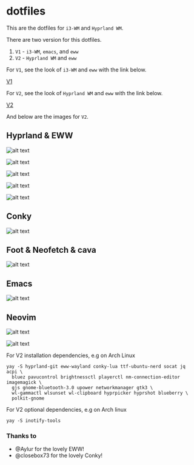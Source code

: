 # dotfiles
This are the dotfiles for ```i3-WM``` and ```Hyprland WM```.

There are two version for this dotfiles.

1. ```V1``` - ```i3-WM```, ```emacs```, and ```eww```
2. ```V2``` - ```Hyprland WM``` and ```eww```

For ```V1```, see the look of ```i3-WM``` and ```eww``` with the link below.

[V1](https://www.youtube.com/watch?v=ufySTuOff5k&t=7s)

For ```V2```, see the look of ```Hyprland WM``` and ```eww``` with the link below.

[V2](https://www.youtube.com/watch?v=gDPCRZ0SbNY&t=175s)

And below are the images for ```V2```.

## Hyprland & EWW
![alt text](/images/1.png)

![alt text](/images/2.png)

![alt text](/images/3.png)
	
![alt text](/images/4.png)

![alt text](/images/5.png)

## Conky
![alt text](/images/6.png)

## Foot & Neofetch & cava
![alt text](/images/7.png)

## Emacs
![alt text](/images/8.png)

## Neovim
![alt text](/images/10.png)

![alt text](/images/9.png)

For V2 installation dependencies, e.g on Arch Linux
```
yay -S hyprland-git eww-wayland conky-lua ttf-ubuntu-nerd socat jq acpi \
  bluez pavucontrol brightnessctl playerctl nm-connection-editor imagemagick \
  gjs gnome-bluetooth-3.0 upower networkmanager gtk3 \
  wl-gammactl wlsunset wl-clipboard hyprpicker hyprshot blueberry \
  polkit-gnome
```
For V2 optional dependencies, e.g on Arch linux
```
yay -S inotify-tools
```
### Thanks to 
- @Aylur for the lovely EWW!
- @closebox73 for the lovely Conky!

